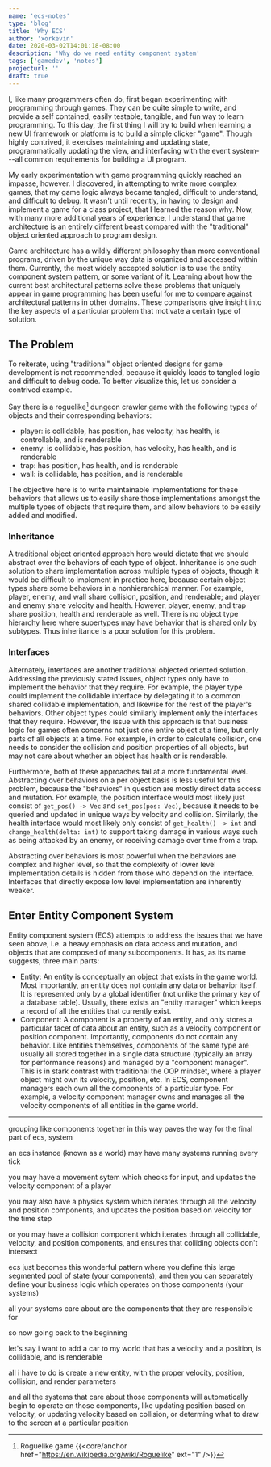 ```yaml
---
name: 'ecs-notes'
type: 'blog'
title: 'Why ECS'
author: 'xorkevin'
date: 2020-03-02T14:01:18-08:00
description: 'Why do we need entity component system'
tags: ['gamedev', 'notes']
projecturl: ''
draft: true
---
```


I, like many programmers often do, first began experimenting with programming
through games. They can be quite simple to write, and provide a self contained,
easily testable, tangible, and fun way to learn programming. To this day, the
first thing I will try to build when learning a new UI framework or platform is
to build a simple clicker "game". Though highly contrived, it exercises
maintaining and updating state, programmatically updating the view, and
interfacing with the event system---all common requirements for building a UI
program.

My early experimentation with game programming quickly reached an impasse,
however. I discovered, in attempting to write more complex games, that my game
logic always became tangled, difficult to understand, and difficult to debug.
It wasn't until recently, in having to design and implement a game for a class
project, that I learned the reason why. Now, with many more additional years of
experience, I understand that game architecture is an entirely different beast
compared with the "traditional" object oriented approach to program design.

Game architecture has a wildly different philosophy than more conventional
programs, driven by the unique way data is organized and accessed within them.
Currently, the most widely accepted solution is to use the entity component
system pattern, or some variant of it. Learning about how the current best
architectural patterns solve these problems that uniquely appear in game
programming has been useful for me to compare against architectural patterns in
other domains. These comparisons give insight into the key aspects of a
particular problem that motivate a certain type of solution.

## The Problem

To reiterate, using "traditional" object oriented designs for game development
is not recommended, because it quickly leads to tangled logic and difficult to
debug code. To better visualize this, let us consider a contrived example.

Say there is a roguelike[^roguelike] dungeon crawler game with the following
types of objects and their corresponding behaviors:

- player: is collidable, has position, has velocity, has health, is
  controllable, and is renderable
- enemy: is collidable, has position, has velocity, has health, and is
  renderable
- trap: has position, has health, and is renderable
- wall: is collidable, has position, and is renderable

The objective here is to write maintainable implementations for these behaviors
that allows us to easily share those implementations amongst the multiple types
of objects that require them, and allow behaviors to be easily added and
modified.

[^roguelike]: Roguelike game {{<core/anchor href="https://en.wikipedia.org/wiki/Roguelike" ext="1" />}}

### Inheritance

A traditional object oriented approach here would dictate that we should
abstract over the behaviors of each type of object. Inheritance is one such
solution to share implementation across multiple types of objects, though it
would be difficult to implement in practice here, because certain object types
share some behaviors in a nonhierarchical manner. For example, player, enemy,
and wall share collision, position, and renderable; and player and enemy share
velocity and health. However, player, enemy, and trap share position, health
and renderable as well. There is no object type hierarchy here where supertypes
may have behavior that is shared only by subtypes. Thus inheritance is a poor
solution for this problem.

### Interfaces

Alternately, interfaces are another traditional objected oriented solution.
Addressing the previously stated issues, object types only have to implement
the behavior that they require. For example, the player type could implement
the collidable interface by delegating it to a common shared collidable
implementation, and likewise for the rest of the player's behaviors. Other
object types could similarly implement only the interfaces that they require.
However, the issue with this approach is that business logic for games often
concerns not just one entire object at a time, but only parts of all objects at
a time. For example, in order to calculate collision, one needs to consider the
collision and position properties of all objects, but may not care about
whether an object has health or is renderable.

Furthermore, both of these approaches fail at a more fundamental level.
Abstracting over behaviors on a per object basis is less useful for this
problem, because the "behaviors" in question are mostly direct data access and
mutation. For example, the position interface would most likely just consist of
`get_pos() -> Vec` and `set_pos(pos: Vec)`, because it needs to be queried and
updated in unique ways by velocity and collision. Similarly, the health
interface would most likely only consist of `get_health() -> int` and
`change_health(delta: int)` to support taking damage in various ways such as
being attacked by an enemy, or receiving damage over time from a trap.

Abstracting over behaviors is most powerful when the behaviors are complex and
higher level, so that the complexity of lower level implementation details is
hidden from those who depend on the interface. Interfaces that directly expose
low level implementation are inherently weaker.

## Enter Entity Component System

Entity component system (ECS) attempts to address the issues that we have seen
above, i.e. a heavy emphasis on data access and mutation, and objects that are
composed of many subcomponents. It has, as its name suggests, three main parts:

- Entity: An entity is conceptually an object that exists in the game world.
  Most importantly, an entity does not contain any data or behavior itself. It
  is represented only by a global identifier (not unlike the primary key of a
  database table). Usually, there exists an "entity manager" which keeps a
  record of all the entities that currently exist.
- Component: A component is a property of an entity, and only stores a
  particular facet of data about an entity, such as a velocity component or
  position component. Importantly, components do not contain any behavior. Like
  entities themselves, components of the same type are usually all stored
  together in a single data structure (typically an array for performance
  reasons) and managed by a "component manager". This is in stark contrast with
  traditional the OOP mindset, where a player object might own its velocity,
  position, etc. In ECS, component managers each own all the components of a
  particular type. For example, a velocity component manager owns and manages
  all the velocity components of all entities in the game world.

---

grouping like components together in this way paves the way for the final part
of ecs, system

an ecs instance (known as a world) may have many systems running every tick

you may have a movement sytem which checks for input, and updates the velocity
component of a player

you may also have a physics system which iterates through all the velocity and
position components, and updates the position based on velocity for the time
step

or you may have a collision component which iterates through all collidable,
velocity, and position components, and ensures that colliding objects don't
intersect

ecs just becomes this wonderful pattern where you define this large segmented
pool of state (your components), and then you can separately define your
business logic which operates on those components (your systems)

all your systems care about are the components that they are responsible for

so now going back to the beginning

let's say i want to add a car to my world that has a velocity and a position,
is collidable, and is renderable

all i have to do is create a new entity, with the proper velocity, position,
collision, and render parameters

and all the systems that care about those components will automatically begin
to operate on those components, like updating position based on velocity, or
updating velocity based on collision, or determing what to draw to the screen
at a particular position
